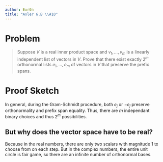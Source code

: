 ```yaml
---
author: Exr0n
title: "Axler 6.B \\#10"
---
```


# Problem

> Suppose $V$ is a real inner product space and $v_1, \ldots, v_m$ is a
> linearly independent list of vectors in $V$. Prove that there exist
> exactly $2^m$ orthonormal lists $e_1, \ldots, e_m$ of vectors in $V$
> that preserve the prefix spans.

# Proof Sketch

In general, during the Gram-Schmidt procedure, both $e_j$ or $-e_j$
preserve orthonormality and prefix span equality. Thus, there are $m$
independant binary choices and thus $2^m$ possibilities.

## But why does the vector space have to be real?

Because in the real numbers, there are only two scalars with magnitude 1
to choose from on each step. But in the complex numbers, the entire unit
circle is fair game, so there are an infinite number of orthonormal
bases.
